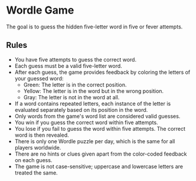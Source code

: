 # Wordle Game

The goal is to guess the hidden five-letter word in five or fever attempts.

## Rules

- You have five attempts to guess the correct word.
- Each guess must be a valid five-letter word.
- After each guess, the game provides feedback by coloring the letters of your guessed word:
  - Green: The letter is in the correct position.
  - Yellow: The letter is in the word but in the wrong position.
  - Gray: The letter is not in the word at all.
- If a word contains repeated letters, each instance of the letter is evaluated separately based on its position in the word.
- Only words from the game's word list are considered valid guesses.
- You win if you guess the correct word within five attempts.
- You lose if you fail to guess the word within five attempts. The correct word is then revealed.
- There is only one Wordle puzzle per day, which is the same for all players worldwide.
- There are no hints or clues given apart from the color-coded feedback on each guess.
- The game is not case-sensitive; uppercase and lowercase letters are treated the same.

